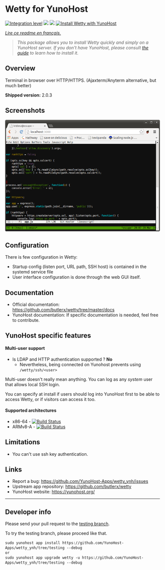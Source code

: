 # Wetty for YunoHost

[![Integration level](https://dash.yunohost.org/integration/wetty.svg)](https://dash.yunohost.org/appci/app/wetty) ![](https://ci-apps.yunohost.org/ci/badges/wetty.status.svg) ![](https://ci-apps.yunohost.org/ci/badges/wetty.maintain.svg)
[![Install Wetty with YunoHost](https://install-app.yunohost.org/install-with-yunohost.svg)](https://install-app.yunohost.org/?app=wetty)

*[Lire ce readme en français.](./README_fr.md)*

> *This package allows you to install Wetty quickly and simply on a YunoHost server.
If you don't have YunoHost, please consult [the guide](https://yunohost.org/#/install) to learn how to install it.*

## Overview
Terminal in browser over HTTP/HTTPS. (Ajaxterm/Anyterm alternative, but much better)

**Shipped version:** 2.0.3

## Screenshots

![](https://raw.githubusercontent.com/butlerx/wetty/v2.0.2/docs/terminal.png)

## Configuration

There is few configuration in Wetty:
* Startup config (listen port, URL path, SSH host) is contained in the systemd service file
* User interface configuration is done through the web GUI itself.

## Documentation

* Official documentation: https://github.com/butlerx/wetty/tree/master/docs
* YunoHost documentation: If specific documentation is needed, feel free to contribute.

## YunoHost specific features

#### Multi-user support

* Is LDAP and HTTP authentication supported ? **No**
  * Nevertheless, being connected on Yunohost prevents using `/wetty/ssh/<user>`

Multi-user doesn't really mean anything. You can log as any *system* user that allows local SSH login.

You can specify at install if users should log into YunoHost first to be able to access Wetty, or if visitors can access it too.

#### Supported architectures

* x86-64 - [![Build Status](https://ci-apps.yunohost.org/ci/logs/wetty%20%28Apps%29.svg)](https://ci-apps.yunohost.org/ci/apps/wetty/)
* ARMv8-A - [![Build Status](https://ci-apps-arm.yunohost.org/ci/logs/wetty%20%28Apps%29.svg)](https://ci-apps-arm.yunohost.org/ci/apps/wetty/)

## Limitations

* You can't use ssh key authentication.

## Links

* Report a bug: https://github.com/YunoHost-Apps/wetty_ynh/issues
* Upstream app repository: https://github.com/butlerx/wetty
* YunoHost website: https://yunohost.org/

---

## Developer info

Please send your pull request to the [testing branch](https://github.com/YunoHost-Apps/wetty_ynh/tree/testing).

To try the testing branch, please proceed like that.
```
sudo yunohost app install https://github.com/YunoHost-Apps/wetty_ynh/tree/testing --debug
or
sudo yunohost app upgrade wetty -u https://github.com/YunoHost-Apps/wetty_ynh/tree/testing --debug
```
